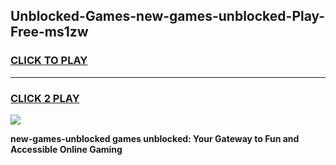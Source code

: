 
## Unblocked-Games-new-games-unblocked-Play-Free-ms1zw
<h3>
<a href="https://premium76.site?title=new-games-unblocked&ref=23A">CLICK TO PLAY</a></h3>
<hr>

<h3>
<a href="https://premium76.site?title=new-games-unblocked&ref=23A">CLICK 2 PLAY</a>
  
</h3>

<a href="https://premium76.site?title=new-games-unblocked&ref=23A"><img src="https://clearcache.store/games.png"></a>


**new-games-unblocked games unblocked: Your Gateway to Fun and Accessible Online Gaming**
